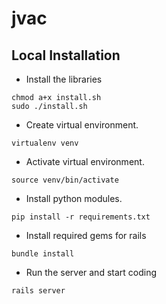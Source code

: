 # jvac

## Local Installation

- Install the libraries

```shell
chmod a+x install.sh
sudo ./install.sh
```

- Create virtual environment.

```shell
virtualenv venv
```

- Activate virtual environment.

```shell
source venv/bin/activate
```

- Install python modules.

```shell
pip install -r requirements.txt
```

- Install required gems for rails

```
bundle install
```

- Run the server and start coding

```
rails server
```
